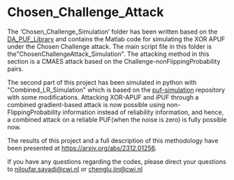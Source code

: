 # Chosen_Challenge_Attack

The ‘Chosen_Challenge_Simulation’ folder has been written based on the [DA_PUF_Library](https://github.com/scluconn/DA_PUF_Library) and contains the Matlab code for simulating the XOR APUF under the Chosen Challenge attack. 
The main script file in this folder is the"ChosenChallengeAttack_Simulation". 
The attacking method in this section is a CMAES attack based on the Challenge-nonFlippingProbability pairs.

The second part of this project has been simulated in python with "Combined_LR_Simulation" which is based on the [puf-simulation](https://github.com/jtobi/puf-simulation/) repository with some modifications. 
Attacking XOR-APUF and iPUF through a combined gradient-based attack is now possible using non-FlippingProbability information instead of reliability information, and hence, a combined attack on a reliable PUF(when the noise is zero) is fully possible now.

The results of this project and a full description of this methodology have been presented at https://arxiv.org/abs/2312.01256.

If you have any questions regarding the codes, please direct your questions to niloufar.sayadi@cwi.nl or chenglu.jin@cwi.nl

